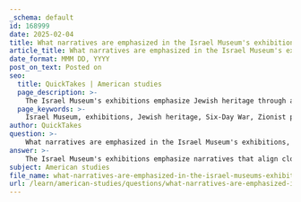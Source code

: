 ```yaml
---
_schema: default
id: 168999
date: 2025-02-04
title: What narratives are emphasized in the Israel Museum's exhibitions, particularly regarding Jewish heritage?
article_title: What narratives are emphasized in the Israel Museum's exhibitions, particularly regarding Jewish heritage?
date_format: MMM DD, YYYY
post_on_text: Posted on
seo:
  title: QuickTakes | American studies
  page_description: >-
    The Israel Museum's exhibitions emphasize Jewish heritage through a selection of artifacts and narratives aligned with Zionist ideology, reflecting the historical significance of the Jewish connection to the Land of Israel, particularly after the Six-Day War.
  page_keywords: >-
    Israel Museum, exhibitions, Jewish heritage, Six-Day War, Zionist perspectives, artifacts, historical significance, ancient Land of Israel, biblical archaeology, Archaeology Wing, political context, ideological framework, cultural narratives, public perception, heritage representation
author: QuickTakes
question: >-
    What narratives are emphasized in the Israel Museum's exhibitions, particularly regarding Jewish heritage?
answer: >-
    The Israel Museum's exhibitions emphasize narratives that align closely with Jewish heritage, particularly following the events of the Six-Day War in 1967. This focus reflects a broader ideological framework that supports Zionist perspectives and the historical significance of the Jewish connection to the land of Israel.\n\n1. **Jewish Heritage Emphasis**: The museum showcases artifacts that highlight Jewish history and culture, presenting them as central to the narrative of the region. The exhibitions are designed to convey the story of the ancient Land of Israel, with a particular focus on biblical and Holy Land archaeology. This is evident in the museum's Archaeology Wing, which is noted for housing the most extensive collection of such artifacts globally.\n\n2. **Artifact Arrangement and Description**: The arrangement and description of artifacts within the museum are not neutral; they are strategically designed to reinforce specific narratives. For instance, while the museum does include objects from neighboring cultures, the emphasis is placed on artifacts of Jewish origin. This selective presentation serves to construct a historical narrative that prioritizes Jewish experiences and contributions to the region's history.\n\n3. **Political and Ideological Context**: The Israel Museum's exhibitions reflect the political and ideological contexts of their time, particularly in the aftermath of the Israeli occupation of East Jerusalem. The displacement of the Palestine Archaeological Museum by the Israel Museum illustrates a shift in focus towards a narrative that supports Jewish claims to the land, often at the expense of other cultural narratives.\n\n4. **Exhibition as Ideological Work**: The exhibitions are recognized as ideological constructs that aim to persuade visitors towards a specific understanding of the past. This non-neutrality is a critical aspect of how history is presented in the museum, influencing public perception and understanding of Jewish heritage and its significance in the broader historical context.\n\nIn summary, the Israel Museum emphasizes Jewish heritage through a carefully curated selection of artifacts and narratives that align with Zionist ideology, reflecting the complex interplay of history, politics, and cultural representation in its exhibitions.
subject: American studies
file_name: what-narratives-are-emphasized-in-the-israel-museums-exhibitions-particularly-regarding-jewish-heritage.md
url: /learn/american-studies/questions/what-narratives-are-emphasized-in-the-israel-museums-exhibitions-particularly-regarding-jewish-heritage
---
```


&nbsp;